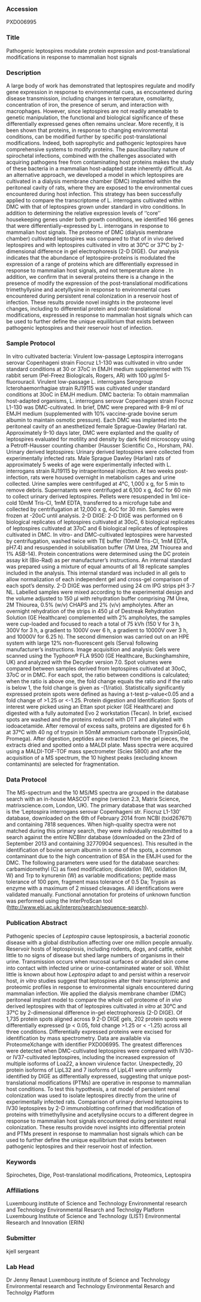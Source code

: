 ### Accession
PXD006995

### Title
Pathogenic leptospires modulate protein expression and post-translational modifications in response to mammalian host signals

### Description
A large body of work has demonstrated that leptospires regulate and modify gene expression in response to environmental cues, as encountered during disease transmission, including changes in temperature, osmolarity, concentration of iron, the presence of serum, and interaction with macrophages. However, since leptospires are not readily amenable to genetic manipulation, the functional and biological significance of these differentially expressed genes often remains unclear. More recently, it is been shown that proteins, in response to changing environmental conditions, can be modified further by specific post-translational modifications. Indeed, both saprophytic and pathogenic leptospires have comprehensive systems to modify proteins.  The paucibacillary nature of spirochetal infections, combined with the challenges associated with acquiring pathogens free from contaminating host proteins makes the study of these bacteria in a mammalian host-adapted state inherently difficult. As an alternative approach, we developed a model in which leptospires are cultivated in a dialysis membrane chamber (DMC) implanted within the peritoneal cavity of rats, where they are exposed to the environmental cues encountered during host infection. This strategy has been successfully applied to compare the transcriptome of L. interrogans cultivated within DMC with that of leptospires grown under standard in vitro conditions. In addition to determining the relative expression levels of ‘‘core’’ housekeeping genes under both growth conditions, we identified 166 genes that were differentially-expressed by L. interrogans in response to mammalian host signals. The proteome of DMC (dialysis membrane chamber) cultivated leptospires was compared to that of in vivo derived leptospires and with leptospires cultivated in vitro at 30°C or 37°C by 2-dimensional difference in gel electrophoresis (2-D DIGE). Our analysis indicates that the abundance of leptospire-proteins is modulated the expression of a range of proteins which are differentially expressed in response to mammalian host signals, and not temperature alone . In addition, we confirm that in several proteins there is a change in the presence of modify the expression of the post-translational modifications trimethyllysine and acetyllysine in response to environmental cues encountered during persistent renal colonization in a reservoir host of infection. These results provide novel insights in the proteome level changes, including to differential protein and post-translational modifications,  expressed in response to mammalian host signals which can be used to further define the unique equilibrium that exists between pathogenic leptospires and their reservoir host of infection.

### Sample Protocol
In vitro cultivated bacteria: Virulent low-passage Leptospira interrogans serovar Copenhageni strain Fiocruz L1-130 was cultivated in vitro under standard conditions at 30 or 37oC in EMJH medium supplemented with 1% rabbit serum (Pel-Freez Biologicals, Rogers, AR) with 100 µg/ml 5-fluorouracil. Virulent low-passage L. interrogans Serogroup Icterohaemorrhagiae strain RJ19115 was cultivated under standard conditions at 30oC in EMJH medium.  DMC bacteria: To obtain mammalian host-adapted organisms, L. interrogans serovar Copenhageni strain Fiocruz L1-130 was DMC-cultivated. In brief, DMC were prepared with 8–9 ml of EMJH medium (supplemented with 10% vaccine-grade bovine serum albumin to maintain osmotic pressure). Each DMC was implanted into the peritoneal cavity of an anesthetized female Sprague-Dawley (Harlan) rat. Approximately 9-10 days later, DMC were explanted and the quality of leptospires evaluated for motility and density by dark field microscopy using a Petroff-Hausser counting chamber (Hausser Scientific Co., Horsham, PA).  Urinary derived leptospires: Urinary derived leptospires were collected from experimentally infected rats. Male Sprague Dawley (Harlan) rats of approximately 5 weeks of age were experimentally infected with L. interrogans strain RJ19115 by intraperitoneal injection. At two weeks post-infection, rats were housed overnight in metabolism cages and urine collected. Urine samples were centrifuged at 4°C, 1,000 x g, for 5 min to remove debris. Supernatants were centrifuged at 6,100 x g, 4oC for 60 min to collect urinary derived leptospires. Pellets were resuspended in 1ml ice-cold 10mM Tris-Cl, 1mM EDTA, transferred to a microfuge tube and collected by centrifugation at 12,000 x g, 4oC for 30 min. Samples were frozen at -20oC until analysis. 2-D DIGE: 2-D DIGE was performed on 6 biological replicates of leptospires cultivated at 30oC, 6 biological replicates of leptospires cultivated at 37oC and 6 biological replicates of leptospires cultivated in DMC. In vitro- and DMC-cultivated leptospires were harvested by centrifugation, washed twice with TE buffer (10mM Tris-Cl, 1mM EDTA, pH7.4) and resuspended in solubilisation buffer (7M Urea, 2M Thiourea and 1% ASB-14). Protein concentrations were determined using the DC protein assay kit (Bio-Rad) as per manufacturer’s instructions. An internal standard was prepared using a mixture of equal amounts of all 18 replicate samples included in the analysis. This internal standard was included in all gels to allow normalization of each independent gel and cross-gel comparison of each spot’s density. 2-D DIGE was performed using 24 cm IPG strips pH 3-7 NL. Labelled samples were mixed according to the experimental design and the volume adjusted to 150 µl with rehydration buffer comprising 7M Urea, 2M Thiourea, 0.5% (w/v) CHAPS and 2% (v/v) ampholytes. After an overnight rehydration of the strips in 450 µl of Destreak Rehydration Solution (GE Healthcare) complemented with 2% ampholytes, the samples were cup-loaded and focused to reach a total of 75 kVh (150 V for 3 h, 300V for 3 h, a gradient to 1000V over 6 h, a gradient to 10000V over 3 h, and 10000V for 6.25 h). The second dimension was carried out on an HPE system with large 12% non-fluorescent gels (Serva) following manufacturer’s instructions.  Image acquisition and analysis: Gels were scanned using the Typhoon® FLA 9500 (GE Healthcare, Buckinghamshire, UK) and analyzed with the Decyder version 7.0. Spot volumes were compared between samples derived from leptospires cultivated at 30oC, 37oC or in DMC. For each spot, the ratio between conditions is calculated; when the ratio is above one, the fold change equals the ratio and if the ratio is below 1, the fold change is given as -(1/ratio). Statistically significantly expressed protein spots were defined as having a t-test p-value<0.05 and a fold change of >1.25 or <-1.25.  Protein digestion and Identification: Spots of interest were picked using an Ettan spot picker (GE Healthcare) and digested with a fully automated Evo 2 workstation (Tecan). In brief, excised spots are washed and the proteins reduced with DTT and alkylated with iodoacetamide. After removal of excess salts, proteins are digested for 6 h at 37°C with 40 ng of trypsin in 50mM ammonium carbonate (TrypsinGold, Promega). After digestion, peptides are extracted from the gel pieces, the extracts dried and spotted onto a MALDI plate. Mass spectra were acquired using a MALDI-TOF-TOF mass spectrometer (Sciex 5800) and after the acquisition of a MS spectrum, the 10 highest peaks (excluding known contaminants) are selected for fragmentation.

### Data Protocol
The MS-spectrum and the 10 MS/MS spectra are grouped in the database search with an in-house MASCOT engine (version 2.3, Matrix Science, matrixscience.com, London, UK). The primary database that was searched is the ‘Leptospira interrogans serovar Copenhageni str. Fiocruz L1-130’ database, downloaded on the 6th of February 2014 from NCBI (txid267671) and containing 7818 sequences. When high-quality spectra were not matched during this primary search, they were individually resubmitted to a search against the entire NCBInr database (downloaded on the 23rd of September 2013 and containing 32770904 sequences). This resulted in the identification of bovine serum albumin in some of the spots, a common contaminant due to the high concentration of BSA in the EMJH used for the DMC. The following parameters were used for the database searches: carbamidomethyl (C) as fixed modification; dioxidation (W), oxidation (M, W) and Trp to kynurenin (W) as variable modifications; peptide mass tolerance of 100 ppm, fragment mass tolerance of 0.5 Da; Trypsin as enzyme with a maximum of 2 missed cleavages. All identifications were validated manually.  Functional annotation for proteins of unknown function was performed using the InterProScan tool (http://www.ebi.ac.uk/interpro/search/sequence-search).

### Publication Abstract
Pathogenic species of <i>Leptospira</i> cause leptospirosis, a bacterial zoonotic disease with a global distribution affecting over one million people annually. Reservoir hosts of leptospirosis, including rodents, dogs, and cattle, exhibit little to no signs of disease but shed large numbers of organisms in their urine. Transmission occurs when mucosal surfaces or abraded skin come into contact with infected urine or urine-contaminated water or soil. Whilst little is known about how <i>Leptospira</i> adapt to and persist within a reservoir host, <i>in vitro</i> studies suggest that leptospires alter their transcriptomic and proteomic profiles in response to environmental signals encountered during mammalian infection. We applied the dialysis membrane chamber (DMC) peritoneal implant model to compare the whole cell proteome of <i>in vivo</i> derived leptospires with that of leptospires cultivated <i>in vitro</i> at 30&#xb0;C and 37&#xb0;C by 2-dimensional difference in-gel electrophoresis (2-D DIGE). Of 1,735 protein spots aligned across 9 2-D DIGE gels, 202 protein spots were differentially expressed (<i>p</i> &lt; 0.05, fold change &gt;1.25 or &lt; -1.25) across all three conditions. Differentially expressed proteins were excised for identification by mass spectrometry. Data are available via ProteomeXchange with identifier PXD006995. The greatest differences were detected when DMC-cultivated leptospires were compared with IV30- or IV37-cultivated leptospires, including the increased expression of multiple isoforms of Loa22, a known virulence factor. Unexpectedly, 20 protein isoforms of LipL32 and 7 isoforms of LipL41 were uniformly identified by DIGE as differentially expressed, suggesting that unique post-translational modifications (PTMs) are operative in response to mammalian host conditions. To test this hypothesis, a rat model of persistent renal colonization was used to isolate leptospires directly from the urine of experimentally infected rats. Comparison of urinary derived leptospires to IV30 leptospires by 2-D immunoblotting confirmed that modification of proteins with trimethyllysine and acetyllysine occurs to a different degree in response to mammalian host signals encountered during persistent renal colonization. These results provide novel insights into differential protein and PTMs present in response to mammalian host signals which can be used to further define the unique equilibrium that exists between pathogenic leptospires and their reservoir host of infection.

### Keywords
Spirochetes, Dige, Post-translational modifications, Proteomics, Leptospira

### Affiliations
Luxembourg institute of Science and Technology Environmental research and Technology Environmental Resarch and Technolgy Platform
Luxembourg Institute of Science and Technology (LIST)
Environmental Research and Innovation (ERIN)

### Submitter
kjell sergeant

### Lab Head
Dr Jenny Renaut
Luxembourg institute of Science and Technology Environmental research and Technology Environmental Resarch and Technolgy Platform


